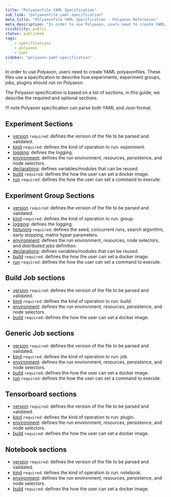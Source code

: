 ```yaml
---
title: "Polyaxonfile YAML Specification"
sub_link: "polyaxonfile-yaml-specification"
meta_title: "Polyaxonfile YAML Specification - Polyaxon References"
meta_description: "In order to use Polyaxon, users need to create YAML/Json polyaxonfiles. These files use a specification to describe how experiments, experiment groups, jobs, plugins should run on Polyaxon."
visibility: public
status: published
tags:
    - specifications
    - polyaxon
    - yaml
sidebar: "polyaxon-yaml-specification"
---
```


In order to use Polyaxon, users need to create YAML polyaxonfiles.
These files use a specification to describe how experiments, experiment groups, jobs, plugins should run on Polyaxon.

The Polyaxon specification is based on a list of sections, in this guide, we describe the required and optional sections.

!!! note
    Polyaxon specification can parse both YAML and Json format.


## Experiment Sections

 * [version](/references/polyaxonfile-yaml-specification/version/) `required`: defines the version of the file to be parsed and validated.
 * [kind](/references/polyaxonfile-yaml-specification/kind/) `required`: defines the kind of operation to run: experiment.
 * [logging](/references/polyaxonfile-yaml-specification/logging/): defines the logging.
 * [environment](/references/polyaxonfile-yaml-specification/environment/): defines the run environment, resources, persistence, and node selectors.
 * [declarations](/references/polyaxonfile-yaml-specification/declarations/): defines variables/modules that can be reused.
 * [build](/references/polyaxonfile-yaml-specification/build/) `required`: defines the how the user can set a docker image.
 * [run](/references/polyaxonfile-yaml-specification/run/) `required`: defines the how the user can set a command to execute.


## Experiment Group Sections

 * [version](/references/polyaxonfile-yaml-specification/version/) `required`: defines the version of the file to be parsed and validated.
 * [kind](/references/polyaxonfile-yaml-specification/kind/) `required`: defines the kind of operation to run: group.
 * [logging](/references/polyaxonfile-yaml-specification/logging/): defines the logging.
 * [hptuning](/references/polyaxonfile-yaml-specification/hptuning/) `required`: defines the seed, concurrent runs, search algorithm, early stopping, matrix hyper parameters.
 * [environment](/references/polyaxonfile-yaml-specification/environment/): defines the run environment, resources, node selectors, and distributed jobs definition.
 * [declarations](/references/polyaxonfile-yaml-specification/declarations/): defines variables/modules that can be reused.
 * [build](/references/polyaxonfile-yaml-specification/build/) `required`: defines the how the user can set a docker image.
 * [run](/references/polyaxonfile-yaml-specification/run/) `required`: defines the how the user can set a command to execute.


## Build Job sections

 * [version](/references/polyaxonfile-yaml-specification/version/) `required`: defines the version of the file to be parsed and validated.
 * [kind](/references/polyaxonfile-yaml-specification/kind/) `required`: defines the kind of operation to run: build.
 * [environment](/references/polyaxonfile-yaml-specification/environment/): defines the run environment, resources, persistence, and node selectors.
 * [build](/references/polyaxonfile-yaml-specification/build/) `required`: defines the how the user can set a docker image.


## Generic Job sections

 * [version](/references/polyaxonfile-yaml-specification/version/) `required`: defines the version of the file to be parsed and validated.
 * [kind](/references/polyaxonfile-yaml-specification/kind/) `required`: defines the kind of operation to run: job.
 * [environment](/references/polyaxonfile-yaml-specification/environment/): defines the run environment, resources, persistence, and node selectors.
 * [build](/references/polyaxonfile-yaml-specification/build/) `required`: defines the how the user can set a docker image.
 * [run](/references/polyaxonfile-yaml-specification/run/) `required`: defines the how the user can set a command to execute.

## Tensorboard sections

 * [version](/references/polyaxonfile-yaml-specification/version/) `required`: defines the version of the file to be parsed and validated.
 * [kind](/references/polyaxonfile-yaml-specification/kind/) `required`: defines the kind of operation to run: plugin.
 * [environment](/references/polyaxonfile-yaml-specification/environment/): defines the run environment, resources, persistence, and node selectors.
 * [build](/references/polyaxonfile-yaml-specification/build/) `required`: defines the how the user can set a docker image.


## Notebook sections

 * [version](/references/polyaxonfile-yaml-specification/version/) `required`: defines the version of the file to be parsed and validated.
 * [kind](/references/polyaxonfile-yaml-specification/kind/) `required`: defines the kind of operation to run: notebook.
 * [environment](/references/polyaxonfile-yaml-specification/environment/): defines the run environment, resources, persistence, and node selectors.
 * [build](/references/polyaxonfile-yaml-specification/build/) `required`: defines the how the user can set a docker image.
